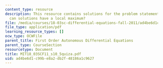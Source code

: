 ```yaml
---
content_type: resource
description: This resource contains solutions for the problem statement related to
  can solutions have a local maximum?
file: /media/courses/18-03sc-differential-equations-fall-2011/ad4be6d1c99be8a2db2f48186a1c9627_MIT18_03SCF11_s10_5quiza.pdf
file_type: application/pdf
learning_resource_types: []
ocw_type: OCWFile
parent_title: First Order Autonomous Differential Equations
parent_type: CourseSection
resourcetype: Document
title: MIT18_03SCF11_s10_5quiza.pdf
uid: ad4be6d1-c99b-e8a2-db2f-48186a1c9627
---
```

